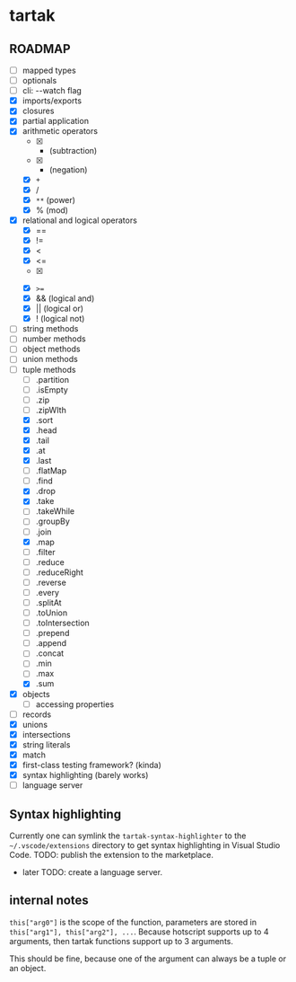 # tartak

## ROADMAP

- [ ] mapped types
- [ ] optionals
- [ ] cli: --watch flag
- [x] imports/exports
- [x] closures
- [x] partial application
- [x] arithmetic operators
  - [x] - (subtraction)
  - [x] - (negation)
  - [x] `+`
  - [x] /
  - [x] `**` (power)
  - [x] % (mod)
- [x] relational and logical operators
  - [x] ==
  - [x] !=
  - [x] <
  - [x] <=
  - [x] >
  - [x] `>=`
  - [x] && (logical and)
  - [x] || (logical or)
  - [x] ! (logical not)
- [ ] string methods
- [ ] number methods
- [ ] object methods
- [ ] union methods
- [ ] tuple methods
  - [ ] .partition
  - [ ] .isEmpty
  - [ ] .zip
  - [ ] .zipWIth
  - [x] .sort
  - [x] .head
  - [x] .tail
  - [x] .at
  - [x] .last
  - [ ] .flatMap
  - [ ] .find
  - [x] .drop
  - [x] .take
  - [ ] .takeWhile
  - [ ] .groupBy
  - [ ] .join
  - [x] .map
  - [ ] .filter
  - [ ] .reduce
  - [ ] .reduceRight
  - [ ] .reverse
  - [ ] .every
  - [ ] .splitAt
  - [ ] .toUnion
  - [ ] .toIntersection
  - [ ] .prepend
  - [ ] .append
  - [ ] .concat
  - [ ] .min
  - [ ] .max
  - [x] .sum
- [x] objects
  - [ ] accessing properties
- [ ] records
- [x] unions
- [x] intersections
- [x] string literals
- [x] match
- [x] first-class testing framework? (kinda)
- [x] syntax highlighting (barely works)
- [ ] language server

## Syntax highlighting

Currently one can symlink the `tartak-syntax-highlighter` to the `~/.vscode/extensions` directory to get syntax highlighting in Visual Studio Code.
TODO: publish the extension to the marketplace.

- later TODO: create a language server.

## internal notes

`this["arg0"]` is the scope of the function, parameters are stored in `this["arg1"], this["arg2"], ...`.
Because hotscript supports up to 4 arguments, then tartak functions support up to 3 arguments.

This should be fine, because one of the argument can always be a tuple or an object.
